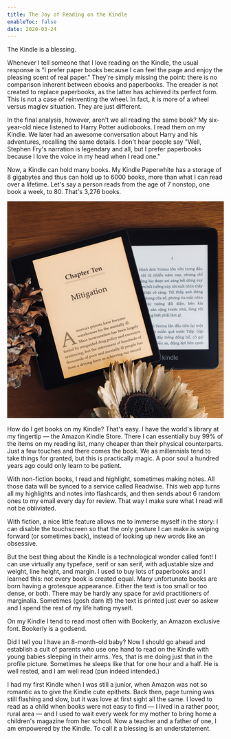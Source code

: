 ```yaml
---
title: The Joy of Reading on the Kindle
enableToc: false
date: 2020-03-24
---
```


The Kindle is a blessing.

Whenever I tell someone that I love reading on the Kindle, the usual response is "I prefer paper books because I can feel the page and enjoy the pleasing scent of real paper." They're simply missing the point: there is no comparison inherent between ebooks and paperbooks. The ereader is not created to replace paperbooks, as the latter has achieved its perfect form. This is not a case of reinventing the wheel. In fact, it is more of a wheel versus maglev situation. They are just different.

In the final analysis, however, aren't we all reading the same book? My six-year-old niece listened to Harry Potter audiobooks. I read them on my Kindle. We later had an awesome conversation about Harry and his adventures, recalling the same details. I don't hear people say "Well, Stephen Fry's narration is legendary and all, but I prefer paperbooks because I love the voice in my head when I read one."

Now, a Kindle can hold many books. My Kindle Paperwhite has a storage of 8 gigabytes and thus can hold up to 6000 books, more than what I can read over a lifetime. Let's say a person reads from the age of 7 nonstop, one book a week, to 80. That's 3,276 books.

![Kindles](../images/my-kindles.jpeg)

How do I get books on my Kindle? That's easy. I have the world's library at my fingertip — the Amazon Kindle Store. There I can essentially buy 99% of the items on my reading list, many cheaper than their physical counterparts. Just a few touches and there comes the book. We as millennials tend to take things for granted, but this is practically magic. A poor soul a hundred years ago could only learn to be patient.

With non-fiction books, I read and highlight, sometimes making notes. All those data will be synced to a service called Readwise. This web app turns all my highlights and notes into flashcards, and then sends about 6 random ones to my email every day for review. That way I make sure what I read will not be obliviated.

With fiction, a nice little feature allows me to immerse myself in the story: I can disable the touchscreen so that the only gesture I can make is swiping forward (or sometimes back), instead of looking up new words like an obsessive.

But the best thing about the Kindle is a technological wonder called font! I can use virtually any typeface, serif or san serif, with adjustable size and weight, line height, and margin.
I used to buy lots of paperbooks and I learned this: not every book is created equal. Many unfortunate books are born having a grotesque appearance. Either the text is too small or too dense, or both. There may be hardly any space for avid practitioners of marginalia. Sometimes (gosh darn it!) the text is printed just ever so askew and I spend the rest of my life hating myself.

On my Kindle I tend to read most often with Bookerly, an Amazon exclusive font. Bookerly is a godsend.

Did I tell you I have an 8-month-old baby? Now I should go ahead and establish a cult of parents who use one hand to read on the Kindle with young babies sleeping in their arms. Yes, that is me doing just that in the profile picture. Sometimes he sleeps like that for one hour and a half. He is well rested, and I am well read (pun indeed intended.)

I had my first Kindle when I was still a junior, when Amazon was not so romantic as to give the Kindle cute epithets. Back then, page turning was still flashing and slow, but it was love at first sight all the same. I loved to read as a child when books were not easy to find — I lived in a rather poor, rural area — and I used to wait every week for my mother to bring home a children's magazine from her school. Now a teacher and a father of one, I am empowered by the Kindle. To call it a blessing is an understatement.
